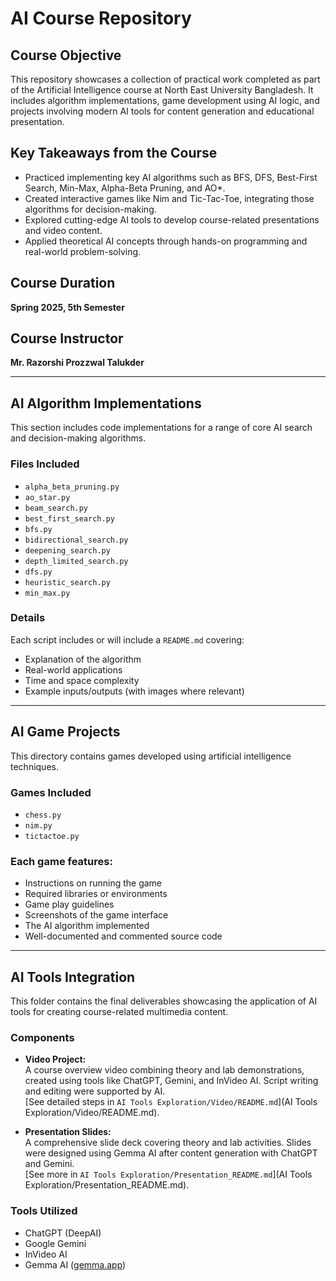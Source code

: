 # AI Course Repository

## Course Objective
This repository showcases a collection of practical work completed as part of the Artificial Intelligence course at North East University Bangladesh. It includes algorithm implementations, game development using AI logic, and projects involving modern AI tools for content generation and educational presentation.

## Key Takeaways from the Course
- Practiced implementing key AI algorithms such as BFS, DFS, Best-First Search, Min-Max, Alpha-Beta Pruning, and AO*.
- Created interactive games like Nim and Tic-Tac-Toe, integrating those algorithms for decision-making.
- Explored cutting-edge AI tools to develop course-related presentations and video content.
- Applied theoretical AI concepts through hands-on programming and real-world problem-solving.

## Course Duration
**Spring 2025, 5th Semester**

## Course Instructor
**Mr. Razorshi Prozzwal Talukder**

---

## AI Algorithm Implementations
This section includes code implementations for a range of core AI search and decision-making algorithms.

### Files Included
- `alpha_beta_pruning.py`
- `ao_star.py`
- `beam_search.py`
- `best_first_search.py`
- `bfs.py`
- `bidirectional_search.py`
- `deepening_search.py`
- `depth_limited_search.py`
- `dfs.py`
- `heuristic_search.py`
- `min_max.py`

### Details
Each script includes or will include a `README.md` covering:
- Explanation of the algorithm
- Real-world applications
- Time and space complexity
- Example inputs/outputs (with images where relevant)

---

## AI Game Projects
This directory contains games developed using artificial intelligence techniques.

### Games Included
- `chess.py`
- `nim.py`
- `tictactoe.py`

### Each game features:
- Instructions on running the game
- Required libraries or environments
- Game play guidelines
- Screenshots of the game interface
- The AI algorithm implemented
- Well-documented and commented source code

---

## AI Tools Integration
This folder contains the final deliverables showcasing the application of AI tools for creating course-related multimedia content.

### Components
- **Video Project:**  
  A course overview video combining theory and lab demonstrations, created using tools like ChatGPT, Gemini, and InVideo AI. Script writing and editing were supported by AI.  
  [See detailed steps in `AI Tools Exploration/Video/README.md`](AI Tools Exploration/Video/README.md).

- **Presentation Slides:**  
  A comprehensive slide deck covering theory and lab activities. Slides were designed using Gemma AI after content generation with ChatGPT and Gemini.  
  [See more in `AI Tools Exploration/Presentation_README.md`](AI Tools Exploration/Presentation_README.md).

### Tools Utilized
- ChatGPT (DeepAI)
- Google Gemini
- InVideo AI
- Gemma AI ([gemma.app](https://gemma.app))